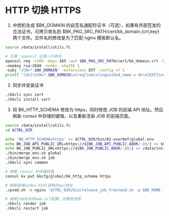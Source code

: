 # HTTP 切换 HTTPS

1. 中控机生成 $BK_DOMAIN 的自签名通配符证书（可选），如果有外部签发的合法证书，可拷贝改名到 $BK_PKG_SRC_PATH/cert/bk_domain.{crt,key} 两个文件。文件名的修改是为了匹配 nginx 模板默认名。

  ```bash
  source /data/install/utils.fc
  
  # 注意：openssl 这是一行命令
  openssl req -x509 -days 365 -out $BK_PKG_SRC_PATH/cert/bk_domain.crt -keyout   $BK_PKG_SRC_PATH/cert/bk_domain.key \
  -newkey rsa:2048 -nodes -sha256 \
  -subj "/CN=*.$BK_DOMAIN" -extensions EXT -config <( \
  printf "[dn]\nCN=*.$BK_DOMAIN\n[req]\ndistinguished_name = dn\n[EXT]\nsubjectAltName=DNS:*.$BK_DOMAIN\nkeyUsage=digitalSignature\nextendedKeyUsage=serverAuth")
  ```

2. 同步并安装证书

  ```bash
  ./bkcli sync cert
  ./bkcli install cert 
  ```

3. 将 BK_HTTP_SCHEMA 修改为 https，同时修改 JOB 的前端 API 地址。然后刷新 consul 中存储的键值，以及重新渲染 JOB 的前端页面。

  ```bash
  source /data/install/utils.fc
  cd $CTRL_DIR

  echo 'BK_HTTP_SCHEMA=https' >> $CTRL_DIR/bin/03-userdef/global.env
  echo BK_JOB_API_PUBLIC_URL=https://${BK_JOB_API_PUBLIC_ADDR/:80/} >> $CTRL_DIR/bin/03-userdef/job.env
  echo BK_JOB_PUBLIC_URL=https://${BK_JOB_PUBLIC_ADDR/:80/} >> /data/install/bin/03-userdef/job.env
  ./bin/merge_env.sh global
  ./bin/merge_env.sh job
  ./bkcli sync common

  # 刷新 consul 中存储的值
  consul kv put bkcfg/global/bk_http_schema https

  # 刷新前端index.html调用的api地址
  ./pcmd.sh -m nginx '$CTRL_DIR/bin/release_job_frontend.sh -p $BK_HOME -s $BK_PKG_SRC_PATH -B $BK_PKG_SRC_PATH/backup -i $BK_JOB_API_PUBLIC_URL'

  # 刷新job后台的web.url配置，并重启进程
  ./bkcli render job
  ./bkcli restart job
  ```
